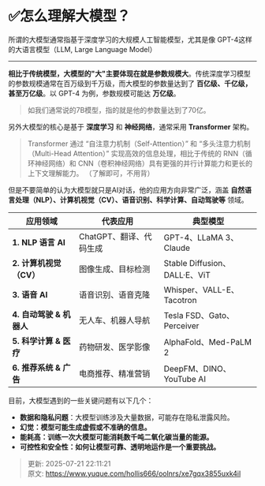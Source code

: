 # ✅怎么理解大模型？

所谓的大模型通常指基于深度学习的大规模人工智能模型，尤其是像 GPT-4这样的大语言模型（LLM, Large Language Model）

****

**相比于传统模型，大模型的"大"主要体现在就是参数规模大**。传统深度学习模型的参数规模通常在百万级到千万级，而大模型的参数量达到了 **百亿级、千亿级，甚至万亿级**。以 GPT-4 为例，参数规模可能达 **万亿级**。



> 如我们通常说的7B模型，指的就是他的参数量达到了70亿。
>



另外大模型的核心是基于 **深度学习** 和 **神经网络**，通常采用 **Transformer** 架构。



> Transformer 通过 “自注意力机制（Self-Attention）” 和 “多头注意力机制（Multi-Head Attention）” 实现高效的信息处理，相比于传统的 RNN（循环神经网络）和 CNN（卷积神经网络）具有更强的并行计算能力和更长的上下文理解能力。  （了解即可，不用背）
>



但是不要简单的认为大模型就只是AI对话，他的应用方向非常广泛，涵盖 **自然语言处理（NLP）、计算机视觉（CV）、语音识别、科学计算、自动驾驶等** 领域。  



| **应用领域** | **代表应用** | **典型模型** |
| --- | --- | --- |
| **1. NLP 语言 AI** | ChatGPT、翻译、代码生成 | GPT-4、LLaMA 3、Claude |
| **2. 计算机视觉（CV）** | 图像生成、目标检测 | Stable Diffusion、DALL·E、ViT |
| **3. 语音 AI** | 语音识别、语音克隆 | Whisper、VALL-E、Tacotron |
| **4. 自动驾驶 & 机器人** | 无人车、机器人导航 | Tesla FSD、Gato、Perceiver |
| **5. 科学计算 & 医疗** | 药物研发、医学影像 | AlphaFold、Med-PaLM 2 |
| **6. 推荐系统 & 广告** | 电商推荐、精准营销 | DeepFM、DINO、YouTube AI |




目前，大模型遇到的一些关键问题有以下几个：



+ **数据和隐私问题**：大模型训练涉及大量数据，可能存在隐私泄露风险。
+ **幻觉：模型可能生成虚假或不准确的信息。**
+ **能耗高：训练一次大模型可能消耗数千吨二氧化碳当量的能源。**
+ **可控性和安全性：如何让模型可靠、透明地运作是一个重要挑战。**





> 更新: 2025-07-21 22:11:21  
> 原文: <https://www.yuque.com/hollis666/oolnrs/xe7gqx3855uxk4il>